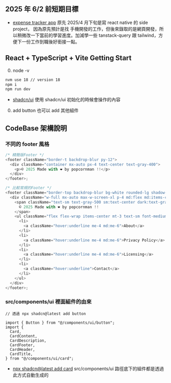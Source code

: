 ## 2025 年 6/2 前短期目標

- [expense tracker app](https://github.com/Vic428-human/expense-tracker-app) 原先 2025/4 月下旬是寫 react native 的 side project，
  因為原先預計是找 手機開發的工作，但後來錄取的是網頁開發，所以稍微改一下當前的學習進度。加減學一些 tanstack-query 跟 tailwind，方便下一份工作到職後好銜接一點。

## React + TypeScript + Vite Getting Start

0. node -v

```bash
nvm use 18 // version 18
npm i
npm run dev
```

- [shadcn/ui](https://ui.shadcn.com/docs/installation/vite) 使用 shadcn/ui 初始化的時候會操作的內容

0. add button 也可以 add 其他組件

## CodeBase 架構說明

### 不同的 footer 風格

```js
/* 精簡版Footer */
<footer className="border-t backdrop-blur py-12">
  <div className="container mx-auto px-4 text-center text-gray-400">
    <p>© 2025 Made with ❤️ by popcornman !!</p>
  </div>
</footer>;

/* 比較常規的Footer */
<footer className="border-top backdrop-blur bg-white rounded-lg shadow-sm m-4 dark:bg-gray-800">
  <div className="w-full mx-auto max-w-screen-xl p-4 md:flex md:items-center md:justify-between">
    <span className="text-sm text-gray-500 sm:text-center dark:text-gray-400">
      © 2025 Made with ❤️ by popcornman !!
    </span>
    <ul className="flex flex-wrap items-center mt-3 text-sm font-medium text-gray-500 dark:text-gray-400 sm:mt-0">
      <li>
        <a className="hover:underline me-4 md:me-6">About</a>
      </li>
      <li>
        <a className="hover:underline me-4 md:me-6">Privacy Policy</a>
      </li>
      <li>
        <a className="hover:underline me-4 md:me-6">Licensing</a>
      </li>
      <li>
        <a className="hover:underline">Contact</a>
      </li>
    </ul>
  </div>
</footer>;
```

### src/components/ui 裡面組件的由來

```tsx
// 透過 npx shadcn@latest add button

import { Button } from "@/components/ui/button";
import {
  Card,
  CardContent,
  CardDescription,
  CardFooter,
  CardHeader,
  CardTitle,
} from "@/components/ui/card";
```

- [npx shadcn@latest add card](https://ui.shadcn.com/docs/components/card)
  src/components/ui 路徑底下的組件都是透過此方式自動生成的
